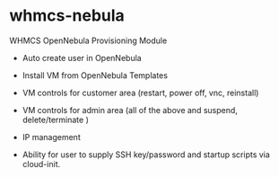 # whmcs-nebula
WHMCS OpenNebula Provisioning Module

- Auto create user in OpenNebula 

- Install VM from OpenNebula Templates

- VM controls for customer area (restart, power off, vnc, reinstall)

- VM controls for admin area (all of the above and suspend, delete/terminate )

- IP management

- Ability for user to supply SSH key/password and startup scripts via cloud-init.
